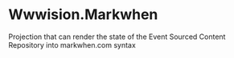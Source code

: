 # Wwwision.Markwhen
Projection that can render the state of the Event Sourced Content Repository into markwhen.com syntax
